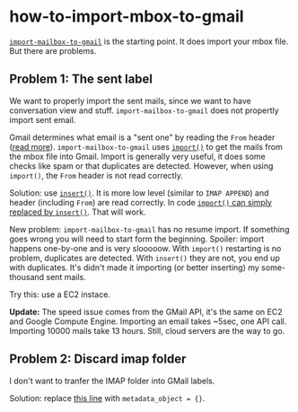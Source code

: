 # how-to-import-mbox-to-gmail

[`import-mailbox-to-gmail`](https://github.com/google/import-mailbox-to-gmail) is the starting point. It does import your mbox file. But there are problems.

## Problem 1: The sent label

We want to properly import the sent mails, since we want to have conversation view and stuff. `import-mailbox-to-gmail` does not propertly import sent email.

Gmail determines what email is a "sent one" by reading the `From` header ([read more](https://developers.google.com/gmail/api/guides/labels)). `import-mailbox-to-gmail` uses [`import()`](https://developers.google.com/gmail/api/v1/reference/users/messages/import) to get the mails from the mbox file into Gmail. Import is generally very useful, it does some checks like spam or that duplicates are detected. However, when using `import()`, the `From` header is not read correctly.

Solution: use [`insert()`](https://developers.google.com/gmail/api/v1/reference/users/messages/insert). It is more low level (similar to `IMAP APPEND`) and header (including `From`) are read correctly. In code [`import()` can simply replaced by `insert()`](https://github.com/google/import-mailbox-to-gmail/blob/master/import-mailbox-to-gmail.py#L233). That will work.

New problem: `import-mailbox-to-gmail` has no resume import. If something goes wrong you will need to start form the beginning. Spoiler: import happens one-by-one and is very slooooow. With `import()` restarting is no problem, duplicates are detected. With `insert()` they are not, you end up with duplicates. It's didn't made it importing (or better inserting) my some-thousand sent mails.

Try this: use a EC2 instace.

__Update:__ The speed issue comes from the GMail API, it's the same on EC2 and Google Compute Engine. Importing an email takes ~5sec, one API call. Importing 10000 mails take 13 hours. Still, cloud servers are the way to go.

## Problem 2: Discard imap folder

I don't want to tranfer the IMAP folder into GMail labels.

Solution: replace [this line](https://github.com/google/import-mailbox-to-gmail/blob/master/import-mailbox-to-gmail.py#L223) with `metadata_object = {}`.
